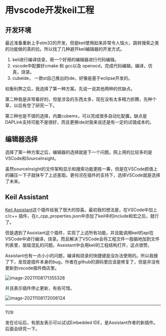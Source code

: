 # 用vscode开发keil工程

## 开发环境

最近准备重新上手stm32的开发，但是keil使用起来非常令人恼火，跳转搜索之类的功能做的真的拉。所以找了几种避开keil编辑器的开发方式。

1. keil进行编译烧录，用一个好用的编辑器进行代码编辑。
2. vscode中配置好cmake 和 gcc以及 openocd，完成代码编辑，编译，仿真，烧录。
3. cubeide， 一款st自己推出的ide，好像是基于eclipse开发的。

权衡利弊之后，我选择了第一种方案。先说一说其他两种的优缺点。

第二种我是非常看好的，但是涉及的东西太多，现在没有太多精力折腾，先种个草，以后有空了研究一下。

第三种也是不错的选择，内置cubemx，可以完成很多自动化配置。缺点是DAPLink支持可能不是很好，而且更换ide对我来说还是有一定的试错成本的。

## 编辑器选择

选择了第一种方案之后，编辑器的选择就是下一个问题。网上用的比较多的是VSCode和SourceInsight。

虽然sourceInsight的文件架构显示和搜索功能更胜一筹，但是在VSCode颜值上的碾压一下子就抹平了上述差距。更何况在插件的支持下，选择VSCode就是选择了未来。

## Keil Assistant

[Keil Assistant](https://marketplace.visualstudio.com/items?itemName=CL.keil-assistant)这个插件给我了很大的惊喜。最初我的想法是，在VSCode中加上 c/c++ 插件，在c_cpp_properties.json中添加了keil中的include和宏之后，就行了。

但是遇到了Assistant这个插件，实现了上述所有功能，并且能调用keil的api在VSCode中进行编译，烧录。而且解决了VSCode会将工程文件一股脑地加到文件列表里，层级混乱的问题。Assistant中会用keil的工程结构打开，这点很赞。

Assistant也有一点小小的问题，编译和烧录的快捷键是没办法使用的。所以我搜了下，发现是插件本身的bug，作者在github的源码里应该是修复了，但是并没有更新到vscode插件商店里。

![image-20211108171355328](https://raw.githubusercontent.com/swwdsy/Blog_Image/master/imagesimage-20211108171355328.png)

并且表示插件停止更新，有些可惜。

![image-20211108172006124](https://raw.githubusercontent.com/swwdsy/Blog_Image/master/imagesimage-20211108172006124.png)

------

11/9:

发在论坛后，有朋友表示可以试试Embedded IDE，是Assistant作者的新插件。后面会研究一下。

